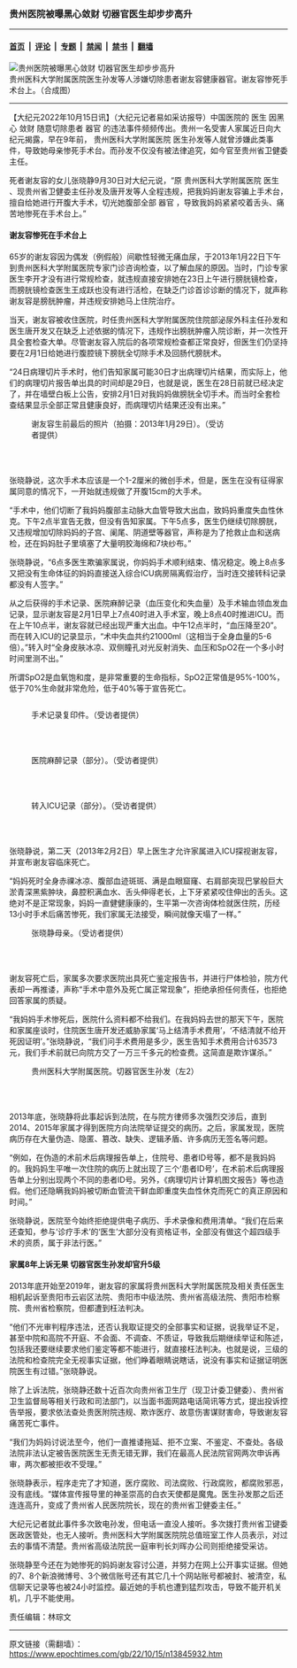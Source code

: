 ### 贵州医院被曝黑心敛财 切器官医生却步步高升

---

#### [首页](../../../..?n13845932) &nbsp;|&nbsp; [评论](../../../../../epoch-comment?n13845932) &nbsp;|&nbsp; [专题](../../../../../epoch-special?n13845932) &nbsp;|&nbsp; [禁闻](../../../../../epoch-news?n13845932) &nbsp;|&nbsp; [禁书](../../../../../books?n13845932) &nbsp;|&nbsp; [翻墙](https://github.com/gfw-breaker/nogfw/blob/master/README.md?n13845932)


<div><img alt="贵州医院被曝黑心敛财 切器官医生却步步高升" class="attachment-djy_600_400 size-djy_600_400 wp-post-image" src="https://i.epochtimes.com/assets/uploads/2022/10/id13845987-306059470564618546.jpg"/>
<div class="caption">
 贵州医科⼤学附属医院医⽣孙发等⼈涉嫌切除患者谢友容健康器官。谢友容惨死⼿术台上。（合成图）
</div></div><hr/><div class="post_content" id="artbody" itemprop="articleBody">
 <!-- article content begin -->
 <p>
  【大纪元2022年10月15日讯】（大纪元记者易如采访报导）中国医院的
  <ok href="https://www.epochtimes.com/gb/tag/%E5%8C%BB%E7%94%9F.html">
   医生
  </ok>
  因黑心
  <ok href="https://www.epochtimes.com/gb/tag/%E6%95%9B%E8%B4%A2.html">
   敛财
  </ok>
  随意切除患者
  <ok href="https://www.epochtimes.com/gb/tag/%E5%99%A8%E5%AE%98.html">
   器官
  </ok>
  的违法事件频频传出。贵州⼀名受害⼈家属近日向大纪元揭露，早在9年前，
  <ok href="https://www.epochtimes.com/gb/tag/%E8%B4%B5%E5%B7%9E%E5%8C%BB%E7%A7%91%E2%BC%A4%E5%AD%A6%E9%99%84%E5%B1%9E%E5%8C%BB%E9%99%A2.html">
   贵州医科⼤学附属医院
  </ok>
  医⽣孙发等⼈就曾涉嫌此类事件，导致她母亲惨死手术台。而孙发不仅没有被法律追究，如今官至贵州省卫健委主任。
 </p>
 <p>
  死者谢友容的女儿张晓静9月30日对大纪元说，“原
  <ok href="https://www.epochtimes.com/gb/tag/%E8%B4%B5%E5%B7%9E%E5%8C%BB%E7%A7%91%E2%BC%A4%E5%AD%A6%E9%99%84%E5%B1%9E%E5%8C%BB%E9%99%A2.html">
   贵州医科⼤学附属医院
  </ok>
  <ok href="https://www.epochtimes.com/gb/tag/%E5%8C%BB%E7%94%9F.html">
   医生
  </ok>
  、现贵州省卫健委主任孙发及唐开发等⼈全程违规，把我妈妈谢友容骗上手术台，擅自给她进行开腹大手术，切光她腹部全部
  <ok href="https://www.epochtimes.com/gb/tag/%E5%99%A8%E5%AE%98.html">
   器官
  </ok>
  ，导致我妈妈紧紧咬着舌头、痛苦地惨死在手术台上。”
 </p>
 <h4>
  谢友容惨死在手术台上
 </h4>
 <p>
  65岁的谢友容因为偶发（例假般）间歇性轻微无痛血尿，于2013年1⽉22日下午到贵州医科⼤学附属医院专家门诊咨询检查，以了解血尿的原因。当时，门诊专家医⽣李开才没有进行常规检查，就违规直接安排她在23日上午进行膀胱镜检查，而膀胱镜检查医⽣王成跃也没有进行活检，在缺乏门诊首诊诊断的情况下，就声称谢友容是膀胱肿瘤，并违规安排她马上住院治疗。
 </p>
 <p>
  当天，谢友容被收住医院，时任贵州医科⼤学附属医院住院部泌尿外科主任孙发和医⽣唐开发又在缺乏上述依据的情况下，违规作出膀胱肿瘤入院诊断，并⼀次性开具全套检查⼤单。尽管谢友容入院后的各项常规检查都正常良好，但医⽣们仍坚持要在2⽉1⽇给她进行腹腔镜下膀胱全切除⼿术及回肠代膀胱术。
 </p>
 <p>
  “24日病理切片手术时，他们告知家属可能30日才出病理切片结果，而实际上，他们的病理切片报告单出具的时间却是29日，也就是说，医生在28日前就已经决定了，并在墙壁白板上公告，安排2月1日对我妈妈做膀胱全切手术。而当时全套检查结果显示全部正常且健康良好，而病理切片结果还没有出来。”
 </p>
 <figure aria-describedby="caption-attachment-13845982" class="wp-caption aligncenter" id="attachment_13845982" style="width: 350px">
  <ok href="https://i.epochtimes.com/assets/uploads/2022/10/id13845982-65cf96fab05062906f4ba78c151113be.png" target="_blank">
   <img alt="" class="wp-image-13845982" src="https://i.epochtimes.com/assets/uploads/2022/10/id13845982-65cf96fab05062906f4ba78c151113be.png"/>
  </ok>
  <br/><figcaption class="wp-caption-text" id="caption-attachment-13845982">
   谢友容生前最后的照片（拍摄：2013年1月29日）。（受访者提供）
  </figcaption><br/>
 </figure><br/>
 <p>
  张晓静说，这次手术本应该是⼀个1-2厘米的微创⼿术，但是，医⽣在没有征得家属同意的情况下，⼀开始就违规做了开腹15cm的大手术。
 </p>
 <p>
  “⼿术中，他们切断了我妈妈腹部主动脉大血管导致大出血，致妈妈重度失血性休克。下午2点半宣告无救，但没有告知家属。下午5点多，医⽣仍继续切除膀胱，又违规增加切除妈妈的子宫、阑尾、阴道壁等器官，声称是为了抢救止血和送病检，还在妈妈肚子里填塞了大量明胶海绵和7块纱布。”
 </p>
 <p>
  张晓静说，“6点多医⽣欺骗家属说，你妈妈⼿术顺利结束、情况稳定。晚上8点多又把没有⽣命体征的妈妈直接送入综合ICU病房隔离假治疗，当时连交接转科记录都没有人签字。”
 </p>
 <p>
  从之后获得的手术记录、医院麻醉记录（血压变化和失血量）及手术输血领血发血记录，显示谢友容是2月1日早上7点40时进入手术室，晚上8点40时推进ICU。而在上午10点半，谢友容就已经出现严重大出血。中午12点半时，“血压降至20”。而在转入ICU的记录显示，“术中失血共约21000ml（这相当于全身血量的5-6倍）。”转入时“全身皮肤冰凉、双侧瞳孔对光反射消失、血压和SpO2在一个多小时时间里测不出。”
 </p>
 <p>
  所谓SpO2是血氧饱和度，是非常重要的生命指标，SpO2正常值是95%-100%，低于70%生命就非常危险，低于40%等于宣告死亡。
 </p>
 <p>
  <ok href="https://i.epochtimes.com/assets/uploads/2022/10/id13845977-806901f44809902b2f13f3b0380c6794.png">
   <img alt="" class="size-large wp-image-13845977 aligncenter" src="https://i.epochtimes.com/assets/uploads/2022/10/id13845977-806901f44809902b2f13f3b0380c6794-600x857.png"/>
  </ok>
 </p>
 <figure aria-describedby="caption-attachment-13845980" class="wp-caption aligncenter" id="attachment_13845980" style="width: 600px">
  <ok href="https://i.epochtimes.com/assets/uploads/2022/10/id13845980-cf8106fa9c82b536945bc74c1ce1d978.png" target="_blank">
   <img alt="" class="size-large wp-image-13845980" src="https://i.epochtimes.com/assets/uploads/2022/10/id13845980-cf8106fa9c82b536945bc74c1ce1d978-600x859.png"/>
  </ok>
  <br/><figcaption class="wp-caption-text" id="caption-attachment-13845980">
   手术记录复印件。（受访者提供）
  </figcaption><br/>
 </figure><br/>
 <figure aria-describedby="caption-attachment-13845971" class="wp-caption aligncenter" id="attachment_13845971" style="width: 600px">
  <ok href="https://i.epochtimes.com/assets/uploads/2022/10/id13845971-6945a5d04bb6ee6a6a37aea9f6ac61cc.png" target="_blank">
   <img alt="" class="size-large wp-image-13845971" src="https://i.epochtimes.com/assets/uploads/2022/10/id13845971-6945a5d04bb6ee6a6a37aea9f6ac61cc-600x542.png"/>
  </ok>
  <br/><figcaption class="wp-caption-text" id="caption-attachment-13845971">
   医院麻醉记录（部分）。（受访者提供）
  </figcaption><br/>
 </figure><br/>
 <figure aria-describedby="caption-attachment-13845972" class="wp-caption aligncenter" id="attachment_13845972" style="width: 600px">
  <ok href="https://i.epochtimes.com/assets/uploads/2022/10/id13845972-5043f353630eeb42474e06aaed2d2722.png" target="_blank">
   <img alt="" class="size-large wp-image-13845972" src="https://i.epochtimes.com/assets/uploads/2022/10/id13845972-5043f353630eeb42474e06aaed2d2722-600x854.png"/>
  </ok>
  <br/><figcaption class="wp-caption-text" id="caption-attachment-13845972">
   转入ICU记录（部分）。（受访者提供）
  </figcaption><br/>
 </figure><br/>
 <p>
  张晓静说，第⼆天（2013年2月2日）早上医⽣才允许家属进入ICU探视谢友容，并宣布谢友容临床死亡。
 </p>
 <p>
  “妈妈死时全身赤祼冰凉、腹部血迹斑斑、满是血眼窟窿、右肩部突现巴掌般巨⼤淤青深黑紫肿块，鼻腔积满血水、舌头伸得老长，上下牙紧紧咬住伸出的舌头。这绝对不是正常现象，妈妈一直健健康康的，生平第一次咨询体检就医住院，历经13⼩时手术后痛苦惨死，我们家属无法接受，瞬间就像天塌了一样。”
 </p>
 <figure aria-describedby="caption-attachment-13845949" class="wp-caption aligncenter" id="attachment_13845949" style="width: 600px">
  <ok href="https://i.epochtimes.com/assets/uploads/2022/10/id13845949-24f42dcefc06b32cebf31ad93467e8bf.png" target="_blank">
   <img alt="" class="size-large wp-image-13845949" src="https://i.epochtimes.com/assets/uploads/2022/10/id13845949-24f42dcefc06b32cebf31ad93467e8bf-600x553.png"/>
  </ok>
  <br/><figcaption class="wp-caption-text" id="caption-attachment-13845949">
   张晓静母亲。（受访者提供）
  </figcaption><br/>
 </figure><br/>
 <p>
  谢友容死亡后，家属多次要求医院出具死亡鉴定报告书，并进行尸体检验，院方代表却⼀再推诿，声称“手术中意外及死亡属正常现象”，拒绝承担任何责任，也拒绝回答家属的质疑。
 </p>
 <p>
  “我妈妈手术惨死后，医院什么资料都不给我们。在我妈妈去世的那天下午，医院和家属座谈时，住院医生唐开发还威胁家属‘马上结清手术费用’，‘不结清就不给开死因证明’。”张晓静说，“我们问手术费用是多少，医⽣告知手术费用合计63573元，我们手术前就已向院方交了一万三千多元的检查费。这简直是欺诈谋杀。”
 </p>
 <figure aria-describedby="caption-attachment-13845950" class="wp-caption aligncenter" id="attachment_13845950" style="width: 600px">
  <ok href="https://i.epochtimes.com/assets/uploads/2022/10/id13845950-2.png" target="_blank">
   <img alt="" class="size-large wp-image-13845950" src="https://i.epochtimes.com/assets/uploads/2022/10/id13845950-2-600x516.png"/>
  </ok>
  <br/><figcaption class="wp-caption-text" id="caption-attachment-13845950">
   贵州医科⼤学附属医院。切器官医生孙发（左2）
  </figcaption><br/>
 </figure><br/>
 <p>
  2013年底，张晓静将此事起诉到法院，在与院方律师多次强烈交涉后，直到2014、2015年家属才得到医院方向法院举证提交的病历。之后，家属发现，医院病历存在大量伪造、隐匿、篡改、缺失、逻辑矛盾、许多病历无签名等问题。
 </p>
 <p>
  “例如，在伪造的术前术后病理报告单上，住院号、患者ID号等，都不是我妈妈的。我妈妈生平唯一次住院的病历上就出现了三个‘患者ID号’，在术前术后病理报告单上分别出现两个不同的患者ID号。另外，《病理切片计算机图文报告》等也造假。他们还隐瞒我妈妈被切断血管流干鲜血即重度失血性休克而死亡的真正原因和时间。”
 </p>
 <p>
  张晓静说，医院至今始终拒绝提供电子病历、手术录像和费用清单。“我们在后来还查知，参与‘诊疗手术’的‘医⽣’⼤部分没有资格证书，全部没有做这个超四级手术的资质，属于非法行医。”
 </p>
 <h4>
  家属8年上诉无果 切器官医生孙发却官升5级
 </h4>
 <p>
  2013年底开始至2019年，谢友容的家属将贵州医科⼤学附属医院及相关责任医生相机起诉至贵阳市云岩区法院、贵阳市中级法院、贵州省高级法院、贵阳市检察院、贵州省检察院，但都遭到枉法判决。
 </p>
 <p>
  “他们不光审判程序违法，还否认我取证提交的全部事实和证据，说我举证不足，甚至中院和高院不开庭、不会面、不调查、不质证，导致我后期继续举证和陈述，包括我还要继续要求他们鉴定等都不能进行，就直接枉法判决。也就是说，三级的法院和检查院完全无视事实证据，他们睁着眼睛说瞎话，说没有事实和证据证明医院医生有过错。”张晓静说。
 </p>
 <p>
  除了上诉法院，张晓静还数十近百次向贵州省卫生厅（现卫计委卫健委）、贵州省卫生监督局等相关行政和司法部门，以当面书面网路电话简讯等方式，提出投诉控告举报，要求依法查处贵医附院违规、欺诈医疗、故意伤害谋财害命，导致谢友容痛苦死亡事件。
 </p>
 <p>
  “我们为妈妈讨说法至今，他们一直推诿拖延、拒不立案、不鉴定、不查处。各级法院非法认定被告医院医生无责无错无罪，我们在最⾼⼈⺠法院官网两次申诉再审，两次都被拒收不受理。”
 </p>
 <p>
  张晓静表示，程序走完了才知道，医疗腐败、司法腐败、行政腐败，都腐败邪恶，没有底线。“媒体宣传报导里的神圣崇高的白衣天使都是魔鬼。医⽣孙发那之后还连连⾼升，变成了贵州省⼈⺠医院院长，现在的贵州省卫健委主任。”
 </p>
 <p>
  大纪元记者就此事件多次致电孙发，但电话一直没人接听。多次拨打贵州省卫键委医政医管处，也无人接听。贵州医科⼤学附属医院院总值班室工作人员表示，对过去的事情不清楚。贵州省高级法院民一庭审判长刘晖办公司则拒绝接受采访。
 </p>
 <p>
  张晓静至今还在为她惨死的妈妈谢友容讨公道，并努力在网上公开事实证据。但她的7、8个新浪微博号、3个微信账号还有其它几⼗个网站账号都被封、被清空，私信聊天记录等也被24⼩时监控。最近她的手机也遭到猛烈攻击，导致不能开机关机，几乎不能使用。
 </p>
 <p>
  责任编辑：林琮文
 </p>
 <!-- article content end -->
 <div id="below_article_ad">
 </div>
</div>


---

原文链接（需翻墙）：https://www.epochtimes.com/gb/22/10/15/n13845932.htm